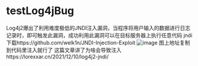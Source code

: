 # testLog4jBug
Log4j2爆出了利用难度极低的JNDI注入漏洞，当程序将用户输入的数据进行日志记录时，即可触发此漏洞，成功利用此漏洞可以在目标服务器上执行任意代码
jndi下载https://github.com/welk1n/JNDI-Injection-Exploit
![image](https://user-images.githubusercontent.com/22991359/145966457-c667f2f7-a5dc-44bd-b056-f294f6037e40.png)
图上地址复制到代码里注入就行了
这篇文章讲了为啥会导致注入https://lorexxar.cn/2021/12/10/log4j2-jndi/
